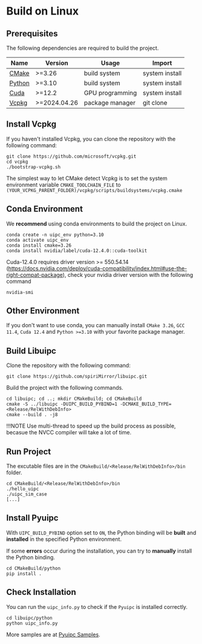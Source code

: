 # Build on Linux

## Prerequisites

The following dependencies are required to build the project.

| Name                                                | Version      | Usage           | Import         |
| --------------------------------------------------- | ------------ | --------------- | -------------- |
| [CMake](https://cmake.org/download/)                | >=3.26       | build system    | system install |
| [Python](https://www.python.org/downloads/)         | >=3.10       | build system    | system install |
| [Cuda](https://developer.nvidia.com/cuda-downloads) | >=12.2       | GPU programming | system install |
| [Vcpkg](https://github.com/microsoft/vcpkg)         | >=2024.04.26 | package manager | git clone      |

## Install Vcpkg

If you haven't installed Vcpkg, you can clone the repository with the following command:

```shell
git clone https://github.com/microsoft/vcpkg.git
cd vcpkg
./bootstrap-vcpkg.sh
```
The simplest way to let CMake detect Vcpkg is to set the system environment variable `CMAKE_TOOLCHAIN_FILE` to `(YOUR_VCPKG_PARENT_FOLDER)/vcpkg/scripts/buildsystems/vcpkg.cmake`

## Conda Environment

We **recommend** using conda environments to build the project on Linux.

```shell
conda create -n uipc_env python=3.10
conda activate uipc_env
conda install cmake=3.26
conda install nvidia/label/cuda-12.4.0::cuda-toolkit
```

Cuda-12.4.0 requires driver version >= 550.54.14 (https://docs.nvidia.com/deploy/cuda-compatibility/index.html#use-the-right-compat-package), check your nvidia driver version with the following command

```shell
nvidia-smi
```

## Other Environment

If you don't want to use conda, you can manually install `CMake 3.26`, `GCC 11.4`, `Cuda 12.4` and `Python >=3.10` with your favorite package manager.

## Build Libuipc

Clone the repository with the following command:

```shell
git clone https://github.com/spiriMirror/libuipc.git
```

Build the project with the following commands.

```shell
cd libuipc; cd ..; mkdir CMakeBuild; cd CMakeBuild
cmake -S ../libuipc -DUIPC_BUILD_PYBIND=1 -DCMAKE_BUILD_TYPE=<Release/RelWithDebInfo> 
cmake --build . -j8
```

!!!NOTE
    Use multi-thread to speed up the build process as possible, becasue the NVCC compiler will take a lot of time.

## Run Project

The excutable files are in the `CMakeBuild/<Release/RelWithDebInfo>/bin` folder. 

```shell
cd CMakeBuild/<Release/RelWithDebInfo>/bin
./hello_uipc
./uipc_sim_case
[...]
```

## Install Pyuipc

With `UIPC_BUILD_PYBIND` option set to `ON`, the Python binding will be **built** and **installed** in the specified Python environment.

If some **errors** occur during the installation, you can try to **manually** install the Python binding.

```shell
cd CMakeBuild/python
pip install .
```

## Check Installation

You can run the `uipc_info.py` to check if the `Pyuipc` is installed correctly.

```shell
cd libuipc/python
python uipc_info.py
```

More samples are at [Pyuipc Samples](https://github.com/spiriMirror/libuipc-samples).